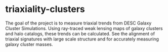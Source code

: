 # triaxiality-clusters
The goal of the project is to measure triaxial trends from DESC Galaxy Cluster Simulations. Using ray-traced weak lensing maps of galaxy clusters and halo catalogs, these trends can be calculated. See the alignment of triaxial signatures with large scale structure and for accurately measuring galaxy cluster masses.
